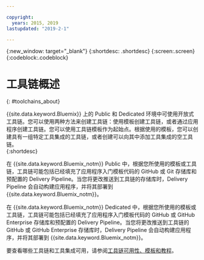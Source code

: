 ```yaml
---

copyright:
  years: 2015, 2019
lastupdated: "2019-2-1"

---
```


{:new_window: target="_blank"}
{:shortdesc: .shortdesc}
{:screen:.screen}
{:codeblock:.codeblock}


# 工具链概述   
{: #toolchains_about}  

{{site.data.keyword.Bluemix}} 上的 Public 和 Dedicated 环境中可使用开放式工具链。您可以使用两种方法来创建工具链：使用模板创建工具链，或者通过应用程序创建工具链。您可以使用工具链模板作为起始点。根据使用的模板，您可以创建具有一组特定工具集成的工具链，或者创建可以向其中添加工具集成的空工具链。    
{:shortdesc}

在 {{site.data.keyword.Bluemix_notm}} Public 中，根据您所使用的模板或工具链，工具链可能包括已经填充了应用程序入门模板代码的 GitHub 或 Git 存储库和预配置的 Delivery Pipeline。当您将更改推送到工具链的存储库时，Delivery Pipeline 会自动构建应用程序，并将其部署到 {{site.data.keyword.Bluemix_notm}}。


在 {{site.data.keyword.Bluemix_notm}} Dedicated 中，根据您所使用的模板或工具链，工具链可能包括已经填充了应用程序入门模板代码的 GitHub 或 GitHub Enterprise 存储库和预配置的 Delivery Pipeline。当您将更改推送到工具链的 GitHub 或 GitHub Enterprise 存储库时，Delivery Pipeline 会自动构建应用程序，并将其部署到 {{site.data.keyword.Bluemix_notm}}。

要查看哪些工具链和工具集成可用，请参阅[工具链可用性、模板和教程](/docs/services/ContinuousDelivery?topic=ContinuousDelivery-cd_about)。

